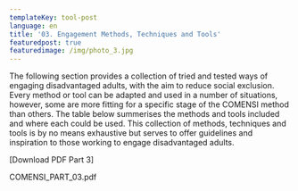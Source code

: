 ```yaml
---
templateKey: tool-post
language: en
title: '03. Engagement Methods, Techniques and Tools'
featuredpost: true
featuredimage: /img/photo_3.jpg
---
```

The following section provides a collection of tried and tested ways of engaging disadvantaged adults, with the aim to reduce social exclusion. Every method or tool can be adapted and used in a number of situations, however, some are more fitting for a specific stage of the COMENSI method than others. The table below summerises the methods and tools included and where each could be used. This collection of methods, techniques and tools is by no means exhaustive but serves to offer guidelines and inspiration to those working to engage disadvantaged adults. 

\[Download PDF Part 3]

COMENSI_PART_03.pdf
